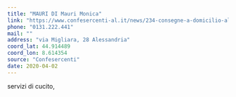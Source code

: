 ```yaml
---
title: "MAURI DI Mauri Monica"
link: "https://www.confesercenti-al.it/news/234-consegne-a-domicilio-alessandria-lista-aggiornata-al-26-marzo.html"
phone: "0131.222.441"
mail: ""
address: "via Migliara, 28 Alessandria"
coord_lat: 44.914489
coord_lon: 8.614354
source: "Confesercenti"
date: 2020-04-02
---
```


servizi di cucito,
